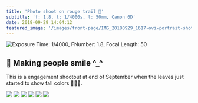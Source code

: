 ```yaml
---
title: 'Photo shoot on rouge trail 🌳'
subtitle: 'f: 1.8, t: 1/4000s, l: 50mm, Canon 6D'
date: 2018-09-29 14:04:12
featured_image: '/images/front-page/IMG_20180929_1617-ovi-portrait-shot-rouge-park-1600x1100.jpg'
---
```


![Exposure Time: 1/4000, FNumber: 1.8, Focal Length: 50](/images/front-page/IMG_20180929_1617-ovi-portrait-shot-rouge-park-1600x1100.jpg)

## 📸 Making people smile ^_^
This is a engagement shootout at end of September when the leaves just started to show fall colors 🍁🍁🍁.


<div class="gallery" data-columns="3">
	<img src="/images/2018-09/IMG_20180929_1584-eshoot-at-vista-trail-1500x1000.jpg" />
	<img src="/images/2018-09/IMG_20180929_1501-eshoot-at-vista-trail-1500x1000.jpg" />
	<img src="/images/2018-09/IMG_20180929_1379-eshoot-at-vista-trail-1500x1000.jpg" />
	<img src="/images/2018-09/IMG_20180929_1304-eshoot-at-vista-trail-1500x1000.jpg" />
	<img src="/images/2018-09/IMG_20180929_1224-eshoot-at-vista-trail-1500x1000.jpg" />
	<img src="/images/2018-09/IMG_20180929_1471-eshoot-at-vista-trail-1500x1000.jpg" />
</div>
